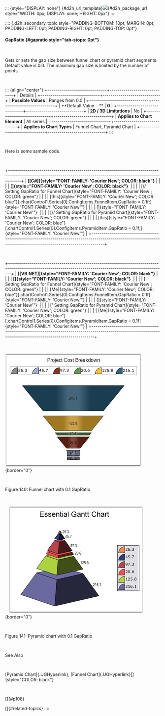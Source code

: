 ::: {style="DISPLAY: none"}
[](ms-xhelp:///?Id=d2h_url_template){#d2h_url_template}![](!package_url!){#d2h_package_url style="WIDTH: 0px; DISPLAY: none; HEIGHT: 0px"}
:::

:::: {.d2h_secondary_topic style="PADDING-BOTTOM: 10pt; MARGIN: 0pt; PADDING-LEFT: 0pt; PADDING-RIGHT: 0pt; PADDING-TOP: 0pt"}
#### GapRatio {#gapratio style="tab-stops: 0pt"}

 

Gets or sets the gap size between funnel chart or pyramid chart segments. Default value is 0.0. The maximum gap size is limited by the number of points.

 

::: {align="center"}
+------------------------------+-----------------------------+
| Details                                                    |
+------------------------------+-----------------------------+
| **Possible Values**          | Ranges from 0.0             |
+------------------------------+-----------------------------+
| **Default Value    **        | **0**                       |
+------------------------------+-----------------------------+
| **2D / 3D Limitations**      | No                          |
+------------------------------+-----------------------------+
| **Applies to Chart Element** | All series                  |
+------------------------------+-----------------------------+
| **Applies to Chart Types**   | Funnel Chart, Pyramid Chart |
+------------------------------+-----------------------------+
:::

 

Here is some sample code.

 

+------------------------------------------------------------------------------------------------------------------------------------------------------------------+
| **[\[C#\]]{style="FONT-FAMILY: 'Courier New'; COLOR: black"}**                                                                                                   |
|                                                                                                                                                                  |
| **[]{style="FONT-FAMILY: 'Courier New'; COLOR: black"}**                                                                                                         |
|                                                                                                                                                                  |
| [// Setting GapRatio for Funnel Chart]{style="FONT-FAMILY: 'Courier New'; COLOR: green"}                                                                         |
|                                                                                                                                                                  |
| [this]{style="FONT-FAMILY: 'Courier New'; COLOR: blue"}[.chartControl1.Series\[0\].ConfigItems.FunnelItem.GapRatio = 0.1f;]{style="FONT-FAMILY: 'Courier New'"}  |
|                                                                                                                                                                  |
| []{style="FONT-FAMILY: 'Courier New'"}                                                                                                                           |
|                                                                                                                                                                  |
| [// Setting GapRatio for Pyramid Chart]{style="FONT-FAMILY: 'Courier New'; COLOR: green"}                                                                        |
|                                                                                                                                                                  |
| [this]{style="FONT-FAMILY: 'Courier New'; COLOR: blue"}[.chartControl1.Series\[0\].ConfigItems.PyramidItem.GapRatio = 0.1f;]{style="FONT-FAMILY: 'Courier New'"} |
+------------------------------------------------------------------------------------------------------------------------------------------------------------------+

 

+-------------------------------------------------------------------------------------------------------------------------------------------------------------+
| **[\[VB.NET\]]{style="FONT-FAMILY: 'Courier New'; COLOR: black"}**                                                                                          |
|                                                                                                                                                             |
| **[]{style="FONT-FAMILY: 'Courier New'; COLOR: black"}**                                                                                                    |
|                                                                                                                                                             |
| [\' Setting GapRatio for Funnel Chart]{style="FONT-FAMILY: 'Courier New'; COLOR: green"}                                                                    |
|                                                                                                                                                             |
| [Me]{style="FONT-FAMILY: 'Courier New'; COLOR: blue"}[.chartControl1.Series(0).ConfigItems.FunnelItem.GapRatio = 0.1f]{style="FONT-FAMILY: 'Courier New'"}  |
|                                                                                                                                                             |
| []{style="FONT-FAMILY: 'Courier New'"}                                                                                                                      |
|                                                                                                                                                             |
| [\' Setting GapRatio for Pyramid Chart]{style="FONT-FAMILY: 'Courier New'; COLOR: green"}                                                                   |
|                                                                                                                                                             |
| [Me]{style="FONT-FAMILY: 'Courier New'; COLOR: blue"}[.chartControl1.Series(0).ConfigItems.PyramidItem.GapRatio = 0.1f]{style="FONT-FAMILY: 'Courier New'"} |
+-------------------------------------------------------------------------------------------------------------------------------------------------------------+

 

![](ImagesExt/image84_141.jpg){border="0"}

 

Figure 140: Funnel chart with 0.1 GapRatio

 

   ![](ImagesExt/image84_142.jpg){border="0"}

 

Figure 141: Pyramid chart with 0.1 GapRatio

 

See Also

 

[Pyramid Chart]{.UGHyperlink}, [Funnel Chart]{.UGHyperlink}[]{style="COLOR: black"}

 

[]{#p108} 

[]{#related-topics}
::::
